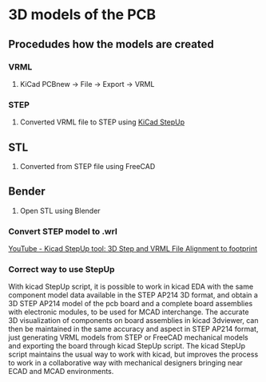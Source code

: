 # 3D models of the PCB

## Procedudes how the models are created

### VRML
1) KiCad PCBnew -> File -> Export -> VRML

### STEP
1) Converted VRML file to STEP using [KiCad StepUp](http://sourceforge.net/projects/kicadstepup/)

## STL
1) Converted from STEP file using FreeCAD

## Bender
1) Open STL using Blender

### Convert STEP model to .wrl
[YouTube - Kicad StepUp tool: 3D Step and VRML File Alignment to footprint](https://youtu.be/O6vr8QFnYGw)

### Correct way to use StepUp
With kicad StepUp script, it is possible to work in kicad EDA with the same component model data available in the STEP AP214 3D format, and obtain a 3D STEP AP214 model of the pcb board and a complete board assemblies with electronic modules, to be used for MCAD interchange.
The accurate 3D visualization of components on board assemblies in kicad 3dviewer, can then be maintained in the same accuracy and aspect in STEP AP214 format, just generating VRML models from STEP or FreeCAD mechanical models and exporting the board through kicad StepUp script.
The kicad StepUp script maintains the usual way to work with kicad, but improves the process to work in a collaborative way with mechanical designers bringing near ECAD and MCAD environments.